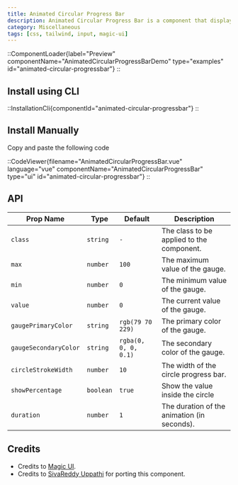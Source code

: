 ```yaml
---
title: Animated Circular Progress Bar
description: Animated Circular Progress Bar is a component that displays a circular gauge with a percentage value.
category: Miscellaneous
tags: [css, tailwind, input, magic-ui]
---
```


::ComponentLoader{label="Preview" componentName="AnimatedCircularProgressBarDemo" type="examples" id="animated-circular-progressbar"}
::

## Install using CLI

::InstallationCli{componentId="animated-circular-progressbar"}
::

## Install Manually

Copy and paste the following code

::CodeViewer{filename="AnimatedCircularProgressBar.vue" language="vue" componentName="AnimatedCircularProgressBar" type="ui" id="animated-circular-progressbar"}
::

## API

| Prop Name             | Type      | Default              | Description                                 |
| --------------------- | --------- | -------------------- | ------------------------------------------- |
| `class`               | `string`  | `-`                  | The class to be applied to the component.   |
| `max`                 | `number`  | `100`                | The maximum value of the gauge.             |
| `min`                 | `number`  | `0`                  | The minimum value of the gauge.             |
| `value`               | `number`  | `0`                  | The current value of the gauge.             |
| `gaugePrimaryColor`   | `string`  | `rgb(79 70 229)`     | The primary color of the gauge.             |
| `gaugeSecondaryColor` | `string`  | `rgba(0, 0, 0, 0.1)` | The secondary color of the gauge.           |
| `circleStrokeWidth`   | `number`  | `10`                 | The width of the circle progress bar.       |
| `showPercentage`      | `boolean` | `true`               | Show the value inside the circle            |
| `duration`            | `number`  | `1`                  | The duration of the animation (in seconds). |

## Credits

- Credits to [Magic UI](https://magicui.design/docs/components/animated-circular-progress-bar).
- Credits to [SivaReddy Uppathi](https://github.com/sivareddyuppathi) for porting this component.
